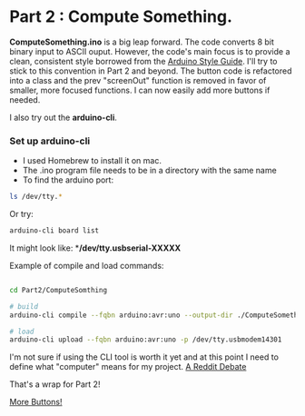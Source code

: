 # Part 2 : Compute Something.

**ComputeSomething.ino** is a big leap forward. The code converts 8 bit binary input to ASCII ouput. However, the code's main focus is to provide a clean, consistent style borrowed from the [Arduino Style Guide](https://docs.arduino.cc/learn/contributions/arduino-writing-style-guide/). I'll try to stick to this convention in Part 2 and beyond. The button code is refactored into a class and the prev "screenOut" function is removed in favor of smaller, more focused functions. I can now easily add more buttons if needed. 

I also try out the **arduino-cli**.

### Set up arduino-cli

- I used Homebrew to install it on mac.
- The .ino program file needs to be in a directory with the same name
- To find the arduino port:

```bash
ls /dev/tty.*
```

Or try:

```bash
arduino-cli board list
```

It might look like: ***/dev/tty.usbserial-XXXXX**

Example of compile and load commands:
```bash

cd Part2/ComputeSomthing

# build
arduino-cli compile --fqbn arduino:avr:uno --output-dir ./ComputeSomething/build ./ComputeSomething

# load
arduino-cli upload --fqbn arduino:avr:uno -p /dev/tty.usbmodem14301
```

I'm not sure if using the CLI tool is worth it yet and at this point I need to define what "computer" means for my project. [A Reddit Debate](https://www.reddit.com/r/computers/comments/1bi3ose/what_is_a_computer/)

That's a wrap for Part 2!


[More Buttons!](https://github.com/cjvillar/MicroCompute/blob/main/SimpleProgam_Part_2/FourButtons.png)